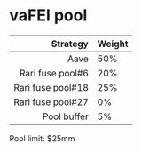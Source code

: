 # vaFEI pool
|Strategy | Weight |
|-------: | --------|
|Aave              | 50%     |
|Rari fuse pool#6  | 20%     |
|Rari fuse pool#18 | 25%     |
|Rari fuse pool#27 | 0%     |
|Pool buffer | 5%     |

Pool limit: $25mm
